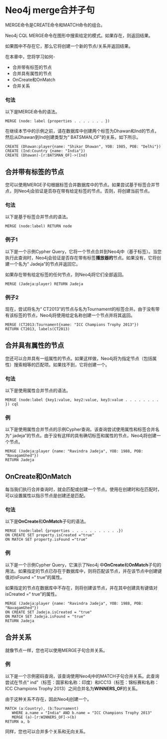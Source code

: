 # Neo4j merge合并子句

MERGE命令是CREATE命令和MATCH命令的组合。

Neo4j CQL MERGE命令在图形中搜索给定的模式。如果存在，则返回结果。

如果图中不存在它，那么它将创建一个新的节点/关系并返回结果。

在本章中，您将学习如何-

- 合并带有标签的节点
- 合并具有属性的节点
- OnCreate和OnMatch
- 合并关系

### 句法

以下是MERGE命令的语法。

```cql
MERGE (node: label {properties . . . . . . . }) 
```

在继续本节中的示例之前，请在数据库中创建两个标签为Dhawan和Ind的节点，然后从Dhawan到Ind创建类型为“ BATSMAN_OF”的关系，如下所示。

```cql
CREATE (Dhawan:player{name: "Shikar Dhawan", YOB: 1985, POB: "Delhi"}) 
CREATE (Ind:Country {name: "India"}) 
CREATE (Dhawan)-[r:BATSMAN_OF]->(Ind) 
```

## 合并带有标签的节点

您可以使用MERGE子句根据标签合并数据库中的节点。如果尝试基于标签合并节点，则Neo4j会验证是否存在带有给定标签的节点。否则，将创建当前节点。

### 句法

以下是基于标签合并节点的语法。

```cql
MERGE (node:label) RETURN node 
```

### 例子1

以下是一个示例Cypher Query，它将一个节点合并到Neo4j中（基于标签）。当您执行此查询时，Neo4j会验证是否存在带有标签**播放器的**节点。如果没有，它将创建一个名为“ Jadeja”的节点并返回它。

如果存在带有给定标签的任何节点，则Neo4j将它们全部返回。

```cql
MERGE (Jadeja:player) RETURN Jadeja 
```

### 例子2

现在，尝试将名为“ CT2013”的节点与名为Tournament的标签合并。由于没有带有该标签的节点，Neo4j将使用给定名称创建一个节点并将其返回。

```cql
MERGE (CT2013:Tournament{name: "ICC Champions Trophy 2013"}) 
RETURN CT2013, labels(CT2013)
```

## 合并具有属性的节点

您还可以合并具有一组属性的节点。如果这样做，Neo4j将为指定节点（包括属性）搜索相等的匹配项。如果找不到，它将创建一个。

### 句法

以下是使用属性合并节点的语法。

```
MERGE (node:label {key1:value, key2:value, key3:value . . . . . . . . }) cql
```

### 例

以下是使用属性合并节点的示例Cypher查询。该查询尝试使用属性和标签合并名为“ jadeja”的节点。由于没有这样的具有确切标签和属性的节点，Neo4j将创建一个节点。

```cql
MERGE (Jadeja:player {name: "Ravindra Jadeja", YOB: 1988, POB: "NavagamGhed"}) 
RETURN Jadeja 
```

## OnCreate和OnMatch

每当我们执行合并查询时，就会匹配或创建一个节点。使用在创建时和在匹配时，可以设置属性以指示节点是创建还是匹配。

### 句法

以下是**OnCreate**和**OnMatch**子句的语法。

```cql
MERGE (node:label {properties . . . . . . . . . . .}) 
ON CREATE SET property.isCreated ="true" 
ON MATCH SET property.isFound ="true"
```

### 例

以下是一个示例Cypher Query，它演示了Neo4j 中**OnCreate**和**OnMatch**子句的用法。如果指定的节点已存在于数据库中，则将匹配该节点，并在该节点中创建键值对isFound =“ true”的属性。

如果指定的节点在数据库中不存在，则将创建该节点，并在其中创建具有键值对isCreated =“ true”的属性。

```cql
MERGE (Jadeja:player {name: "Ravindra Jadeja", YOB: 1988, POB: "NavagamGhed"}) 
ON CREATE SET Jadeja.isCreated = "true" 
ON MATCH SET Jadeja.isFound = "true" 
RETURN Jadeja 
```

## 合并关系

就像节点一样，您也可以使用MERGE子句合并关系。

### 例

以下是一个示例密码查询，该查询使用Neo4j中的MATCH子句合并关系。此查询尝试在节点“ ind”（标签：国家和名称：印度）和ICC13（标签：锦标赛和名称：ICC Champions Trophy 2013）之间合并名为**WINNERS_OF**的关系。

由于这种关系不存在，因此Neo4j创建一个。

```cql
MATCH (a:Country), (b:Tournament) 
   WHERE a.name = "India" AND b.name = "ICC Champions Trophy 2013" 
   MERGE (a)-[r:WINNERS_OF]->(b) 
RETURN a, b 
```

同样，您也可以合并多个关系和无向关系。